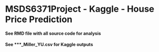 # MSDS6371Project - Kaggle - House Price Prediction

#### See RMD file with all source code for analysis
#### See ***_Miller_YU.csv for Kaggle outputs
